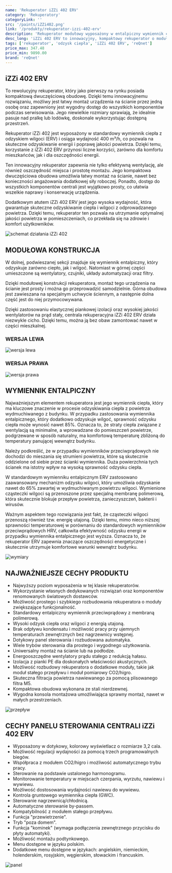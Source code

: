 ```yaml
---
name: 'Rekuperator iZZi 402 ERV'
category: 'Rekuperatory'
categoryLink: ''
src: '/paints/iZZi402.png'
link: '/produkty/rekuperator-izzi-402-erv'
description: 'Rekuperator modułowy wyposażony w entalpiczny wymiennik ciepła.'
desc_long: 'iZZi 402 ERV to innowacyjny, kompaktowy rekuperator o modułowej konstrukcji, który charakteryzuje się zaawansowanym entalpicznym wymiennikiem ciepła wykonanym z membrany polimerowej. Dzięki tej technologii, urządzenie nie tylko odzyskuje ciepło, ale także wilgoć. Niezwykła obudowa, pozbawiona potrzeby odprowadzania skroplin, umożliwia łatwy montaż centrali, nawet w pojedynkę. Już w standardzie iZZi 402 ERV posiada energooszczędne wentylatory EC, rozbudowaną automatykę oraz pełne przełączanie na bypass o wartości 100%. W zestawie znajduje się również dotykowy panel sterowania, zapewniający wygodną obsługę urządzenia.'
tags: ['rekuperator', 'odzysk ciepła', 'iZZi 402 ERV', 'reQnet']
price_max: 347.48
price_min: 9890.00
brand: 'reQnet'
---
```


## iZZi 402 ERV

To rewolucyjny rekuperator, który jako pierwszy na rynku posiada kompaktową dwuczęściową obudowę. Dzięki temu innowacyjnemu rozwiązaniu, możliwy jest łatwy montaż urządzenia na ścianie przez jedną osobę oraz zapewniony jest wygodny dostęp do wszystkich komponentów podczas serwisowania. Jego niewielkie rozmiary sprawiają, że idealnie pasuje nad pralkę lub lodówkę, doskonale wykorzystując dostępną przestrzeń.

Rekuperator iZZi 402 jest wyposażony w standardowy wymiennik ciepła z odzyskiem wilgoci (ERV) i osiąga wydajność 400 m³/h, co pozwala na skuteczne odzyskiwanie energii i poprawę jakości powietrza. Dzięki temu, korzystanie z iZZi 402 ERV przynosi liczne korzyści, zarówno dla komfortu mieszkańców, jak i dla oszczędności energii.

Ten innowacyjny rekuperator zapewnia nie tylko efektywną wentylację, ale również oszczędność miejsca i prostotę montażu. Jego kompaktowa dwuczęściowa obudowa umożliwia łatwy montaż na ścianie, nawet bez konieczności angażowania dodatkowej siły roboczej. Ponadto, dostęp do wszystkich komponentów centrali jest wyjątkowo prosty, co ułatwia wszelkie naprawy i konserwację urządzenia.

Dodatkowym atutem iZZi 402 ERV jest jego wysoka wydajność, która gwarantuje skuteczne odzyskiwanie ciepła i wilgoci z odprowadzanego powietrza. Dzięki temu, rekuperator ten pozwala na utrzymanie optymalnej jakości powietrza w pomieszczeniach, co przekłada się na zdrowie i komfort użytkowników.

![schemat działania iZZi 402](/paints/schemat.jpg)

## MODUŁOWA KONSTRUKCJA

W dolnej, podwieszanej sekcji znajduje się wymiennik entalpiczny, który odzyskuje zarówno ciepło, jak i wilgoć. Natomiast w górnej części umieszczone są wentylatory, czujniki, układy automatyzacji oraz filtry.

Dzięki modułowej konstrukcji rekuperatora, montaż tego urządzenia na ścianie jest prosty i można go przeprowadzić samodzielnie. Górna obudowa jest zawieszana na specjalnym uchwycie ściennym, a następnie dolna część jest do niej przymocowywana.

Dzięki zastosowaniu elastycznej piankowej izolacji oraz wysokiej jakości wentylatorów na prąd stały, centrala rekuperacyjna iZZi 402 ERV działa niezwykle cicho. Dzięki temu, można ją bez obaw zamontować nawet w części mieszkalnej.

### WERSJA LEWA

![wersja lewa](/paints/werlewa.jpg)

### WERSJA PRAWA

![wersja prawa](/paints/werprawa.jpg)

## WYMIENNIK ENTALPICZNY

Najważniejszym elementem rekuperatora jest jego wymiennik ciepła, który ma kluczowe znaczenie w procesie odzyskiwania ciepła z powietrza wydmuchiwanego z budynku. W przypadku zastosowania wymiennika entalpicznego, który dodatkowo odzyskuje wilgoć, sprawność odzysku ciepła może wynosić nawet 85%. Oznacza to, że straty ciepła związane z wentylacją są minimalne, a wprowadzane do pomieszczeń powietrze, podgrzewane w sposób naturalny, ma komfortową temperaturę zbliżoną do temperatury panującej wewnątrz budynku.

Należy podkreślić, że w przypadku wymienników przeciwprądowych nie dochodzi do mieszania się strumieni powietrza, które są skutecznie oddzielone od siebie przez ścianki wymiennika. Duża powierzchnia tych ścianek ma istotny wpływ na wysoką sprawność odzysku ciepła.

W standardowym wymienniku entalpicznym ERV zastosowano zaawansowany mechanizm odzysku wilgoci, który umożliwia odzyskanie nawet do 65% zawartej w wydmuchiwanym powietrzu wilgoci. Wymienione cząsteczki wilgoci są przenoszone przez specjalną membranę polimerową, która skutecznie blokuje przepływ powietrza, zanieczyszczeń, bakterii i wirusów.

Ważnym aspektem tego rozwiązania jest fakt, że cząsteczki wilgoci przenoszą również tzw. energię utajoną. Dzięki temu, mimo nieco niższej sprawności temperaturowej w porównaniu do standardowych wymienników przeciwprądowych HRV, całkowita efektywność odzysku energii w przypadku wymiennika entalpicznego jest wyższa. Oznacza to, że rekuperator ERV zapewnia znaczące oszczędności energetyczne i skutecznie utrzymuje komfortowe warunki wewnątrz budynku.

![wymiary](/paints/wymiary.jpg)

## NAJWAŻNIEJSZE CECHY PRODUKTU

- Najwyższy poziom wyposażenia w tej klasie rekuperatorów.
- Wykorzystanie własnych dedykowanych rozwiązań oraz komponentów renomowanych światowych dostawców.
- Możliwość prostego i szybkiego rozbudowania rekuperatora o moduły zwiększające funkcjonalność.
- Standardowy entalpiczny wymiennik przeciwprądowy z membraną polimerową.
- Wysoki odzysk ciepła oraz wilgoci z energią utajoną.
- Brak odpływu kondensatu i możliwość pracy przy ujemnych temperaturach zewnętrznych bez nagrzewnicy wstępnej.
- Dotykowy panel sterowania i rozbudowana automatyka.
- Wiele trybów sterowania dla prostego i wygodnego użytkowania.
- Uniwersalny montaż na ścianie lub na podłodze.
- Energooszczędne wentylatory prądu stałego z redukcją hałasu.
- Izolacja z pianki PE dla doskonałych właściwości akustycznych.
- Możliwość rozbudowy rekuperatora o dodatkowe moduły, takie jak moduł stałego przepływu i moduł pomiarowy CO2/higro.
- Skuteczna filtracja powietrza nawiewanego za pomocą plisowanego filtra M5.
- Kompaktowa obudowa wykonana ze stali nierdzewnej.
- Wygodna konsola montażowa umożliwiająca sprawny montaż, nawet w małych przestrzeniach.

![przepływ](/paints/przepływ.jpg)

## CECHY PANELU STEROWANIA CENTRALI iZZi 402 ERV

- Wyposażony w dotykowy, kolorowy wyświetlacz o rozmiarze 3,2 cala.
- Możliwość regulacji wydajności za pomocą trzech programowalnych biegów.
- Współpraca z modułem CO2/higro i możliwość automatycznego trybu pracy.
- Sterowanie na podstawie ustalonego harmonogramu.
- Monitorowanie temperatury w miejscach czerpania, wyrzutu, nawiewu i wywiewu.
- Możliwość dostosowania wydajności nawiewu do wywiewu.
- Kontrola gruntowego wymiennika ciepła (GWC).
- Sterowanie nagrzewnicą/chłodnicą.
- Automatyczne sterowanie by-passem.
- Kompatybilność z modułem stałego przepływu.
- Funkcja "przewietrzenie".
- Tryb "poza domem".
- Funkcja "kominek" (wymaga podłączenia zewnętrznego przycisku do płyty automatyki).
- Możliwość montażu podtynkowego.
- Menu dostępne w języku polskim.
- Dodatkowe menu dostępne w językach: angielskim, niemieckim, holenderskim, rosyjskim, węgierskim, słowackim i francuskim.

![panel](/paints/panel.jpg)
